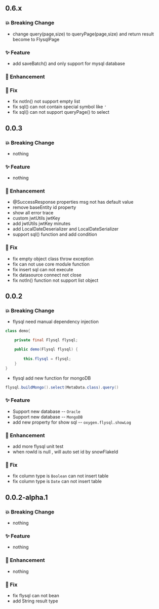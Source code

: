 ## 0.6.x

### 💥️ Breaking Change

- change query(page,size) to queryPage(page,size) and return result become to FlysqlPage<A>

### ✨ Feature

- add saveBatch() and only support for mysql database

### 🎨 Enhancement

### 🐛 Fix

- fix notIn() not support empty list 
- fix sql() can not contain special symbol like `'` 
- fix sql() can not support queryPage() to select 

## 0.0.3

### 💥️ Breaking Change

- nothing

### ✨ Feature

- nothing

### 🎨 Enhancement

- @SuccessResponse properties msg not has default value
- remove baseEntity id property
- show all error trace
- custom jwtUtils jwtKey
- add jwtUtils jwtKey minutes
- add LocalDateDeserializer and LocalDateSerializer
- support sql() function and add condition

### 🐛 Fix

- fix empty object class throw exception
- fix can not use core module function
- fix insert sql can not execute
- fix datasource connect not close
- fix notIn() function not support list object

## 0.0.2

### 💥️ Breaking Change

- flysql need manual dependency injection

```java
class demo{

    private final Flysql flysql;

    public demo(Flysql flysql) {
        
        this.flysql = flysql;
    }
}
```

- flysql add new function for mongoDB

```java
flysql.buildMongo().select(MetaData.class).query()
```

### ✨ Feature

- Support new database -- `Oracle`
- Support new database -- `MongoDB`
- add new property for show sql -- `oxygen.flysql.showLog` 

### 🎨 Enhancement

- add more flysql unit test
- when rowId is null , will auto set id by snowFlakeId

### 🐛 Fix

- fix column type is `Boolean` can not insert table
- fix column type is `Date` can not insert table


## 0.0.2-alpha.1

### 💥️ Breaking Change

- nothing

### ✨ Feature

- nothing

### 🎨 Enhancement

- nothing

### 🐛 Fix

- fix flysql can not bean
- add String result type

